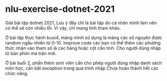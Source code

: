 # nlu-exercise-dotnet-2021
Giải bài tập dotnet 2021, 
Lưu ý đây chỉ là bài tập do cá nhân mình làm nên có thể sẽ còn nhiều lỗi.
Vì vậy, chỉ mang tính tham khảo.

Ở bài tập thực hành buoi4, mảng mình sử dụng là mảng các số nguyên được random ngẫu nhiên từ 0-10.
Improve code các bạn có thể thêm các phương thức nhận vào tham số là các hàng hoặc cột cần tính. Cho người dùng nhập từ bàn phím ma trận mới.

Ở bài buổi 2, phần thêm sinh viên cần cho phép người dùng nhập danh sách môn học, cần bắt exception trong quá trình nhập
Chưa hoàn thành hết các chức năng.
